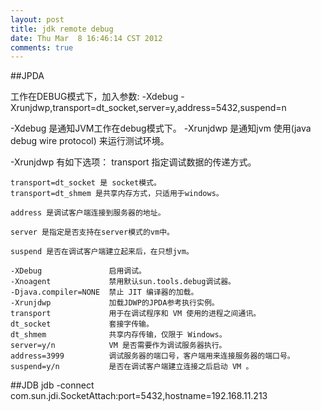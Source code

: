 ```yaml
---
layout: post
title: jdk remote debug
date: Thu Mar  8 16:46:14 CST 2012
comments: true
---
```


##JPDA

工作在DEBUG模式下，加入参数:
    -Xdebug -Xrunjdwp,transport=dt_socket,server=y,address=5432,suspend=n

-Xdebug 是通知JVM工作在debug模式下。
-Xrunjdwp 是通知jvm 使用(java debug wire protocol) 来运行测试环境。

<!-- more -->

-Xrunjdwp 有如下选项：
    transport 指定调试数据的传递方式。

    transport=dt_socket 是 socket模式。
    transport=dt_shmem 是共享内存方式，只适用于windows。

    address 是调试客户端连接到服务器的地址。

    server 是指定是否支持在server模式的vm中。

    suspend 是否在调试客户端建立起来后，在只想jvm。

    -XDebug               启用调试。
    -Xnoagent             禁用默认sun.tools.debug调试器。
    -Djava.compiler=NONE  禁止 JIT 编译器的加载。
    -Xrunjdwp             加载JDWP的JPDA参考执行实例。
    transport             用于在调试程序和 VM 使用的进程之间通讯。
    dt_socket             套接字传输。
    dt_shmem              共享内存传输，仅限于 Windows。
    server=y/n            VM 是否需要作为调试服务器执行。
    address=3999          调试服务器的端口号，客户端用来连接服务器的端口号。
    suspend=y/n           是否在调试客户端建立连接之后启动 VM 。

##JDB
    jdb -connect com.sun.jdi.SocketAttach:port=5432,hostname=192.168.11.213
